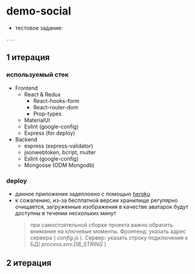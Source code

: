 # demo-social

- тестовое задание:

```
...
```

## 1 итерация

### используемый стек

- Frontend
  - React & Redux
    - React-hooks-form
    - React-router-dom
    - Prop-types
  - MaterialUI
  - Eslint (google-config)
  - Express (for deploy)
- Backend
  - express (express-validator)
  - jsonwebtoken, bcript, multer
  - Eslint (google-config)
  - Mongoose (ODM Mongodb)

### deploy

- данное приложение задеплоено с помощью [heroku](https://mini-social-project.herokuapp.com/)
- к сожалению, из-за бесплатной версии хранилище регулярно очищается, загруженные изображения в качестве аватарок будут доступны в течении нескольких минут
  > при самостоятельной сборке проекта важно обратить внимание на ключевые моменты. Фронтенд: указать адрес сервера ( _config.js_ ). Сервер: указать строку подключения к БД( _process.env.DB_STRING_ )

## 2 итерация

<!-- myInfo
. env


 -->

<!-- ### deploy -->
